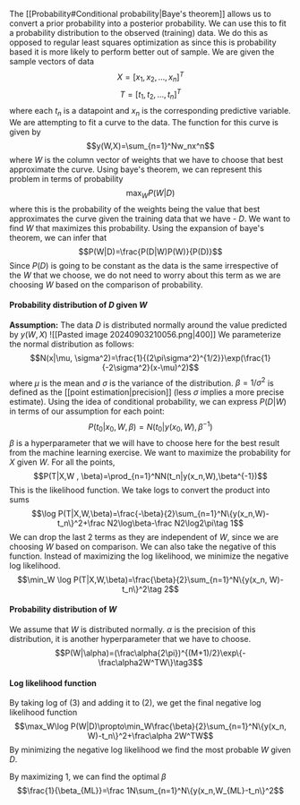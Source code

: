 The [[Probability#Conditional probability|Baye's theorem]] allows us to convert a prior probability into a posterior probability. We can use this to fit a probability distribution to the observed (training) data. We do this as opposed to regular least squares optimization as since this is probability based it is more likely to perform better out of sample. We are given the sample vectors of data $$X=[x_1, x_2, \dots, x_n]^T$$$$T=[t_1,t_2,\dots,t_n]^T$$where each $t_n$ is a datapoint and $x_n$ is the corresponding predictive variable. We are attempting to fit a curve to the data. The function for this curve is given by $$y(W,X)=\sum_{n=1}^Nw_nx^n$$where $W$ is the column vector of weights that we have to choose that best approximate the curve. Using baye's theorem, we can represent this problem in terms of probability$$\max _WP(W|D)$$where this is the probability of the weights being the value that best approximates the curve given the training data that we have - $D$. We want to find $W$ that maximizes this probability. Using the expansion of baye's theorem, we can infer that $$P(W|D)=\frac{P(D|W)P(W)}{P(D)}$$Since $P(D)$ is going to be constant as the data is the same irrespective of the $W$ that we choose, we do not need to worry about this term as we are choosing $W$ based on the comparison of probability. 

#### Probability distribution of $D$ given $W$
**Assumption:** The data $D$ is distributed normally around the value predicted by $y(W,X)$ 
![[Pasted image 20240903210056.png|400]]
We parameterize the normal distribution as follows:$$N(x|\mu, \sigma^2)=\frac{1}{(2\pi\sigma^2)^{1/2}}\exp(\frac{1}{-2\sigma^2}(x-\mu)^2)$$where $\mu$ is the mean and $\sigma$ is the variance of the distribution. $\beta=1/\sigma^2$ is defined as the [[point estimation|precision]] (less $\sigma$ implies a more precise estimate). Using the idea of conditional probability, we can express $P(D|W)$ in terms of our assumption for each point:$$P(t_0|x_0, W,\beta)=N(t_0|y(x_0,W),\beta^{-1})$$$\beta$ is a hyperparameter that we will have to choose here for the best result from the machine learning exercise. We want to maximize the probability for $X$ given $W$. For all the points,$$P(T|X,W , \beta)=\prod_{n=1}^NN(t_n|y(x_n,W),\beta^{-1})$$This is the likelihood function. We take logs to convert the product into sums
$$\log P(T|X,W,\beta)=\frac{-\beta}{2}\sum_{n=1}^N\{y(x_n,W)-t_n\}^2+\frac N2\log\beta-\frac N2\log2\pi\tag 1$$We can drop the last 2 terms as they are independent of $W$, since we are choosing $W$ based on comparison. We can also take the negative of this function. Instead of maximizing the log likelihood, we minimize the negative log likelihood. $$\min_W \log P(T|X,W,\beta)=\frac{\beta}{2}\sum_{n=1}^N\{y(x_n, W)-t_n\}^2\tag 2$$
#### Probability distribution of $W$
We assume that $W$ is distributed normally. $\alpha$ is the precision of this distribution, it is another hyperparameter that we have to choose.
$$P(W|\alpha)=(\frac\alpha{2\pi})^{(M+1)/2}\exp\{-\frac\alpha2W^TW\}\tag3$$
#### Log likelihood function
By taking log of (3) and adding it to (2), we get the final negative log likelihood function$$\max_W\log P(W|D)\propto\min_W\frac{\beta}{2}\sum_{n=1}^N\{y(x_n, W)-t_n\}^2+\frac\alpha 2W^TW$$By minimizing the negative log likelihood we find the most probable $W$ given $D$. 

By maximizing 1, we can find the optimal $\beta$$$\frac{1}{\beta_{ML}}=\frac 1N\sum_{n=1}^N\{y(x_n,W_{ML}-t_n\}^2$$